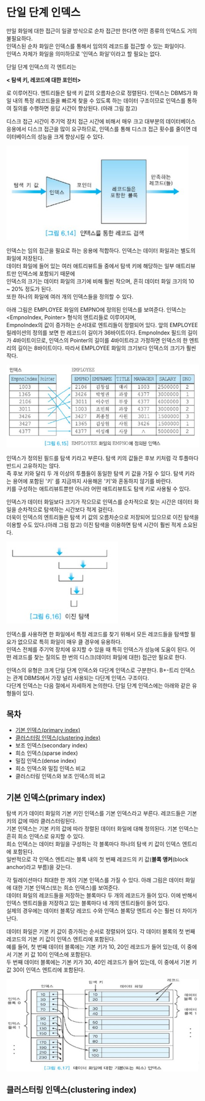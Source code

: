 # 단일 단계 인덱스

만일 화일에 대한 접근이 일괄 방식으로 순차 접근만 한다면 어떤 종류의 인덱스도 거의 불필요하다.  
인덱스된 순차 화일은 인덱스를 통해서 임의의 레코드를 접근할 수 있는 화일이다.  
인덱스 자체가 화일을 의미하므로 '인덱스 화일'이라고 할 필요는 없다.

단일 단계 인덱스의 각 엔트리는

__< 탐색 키, 레코드에 대한 포인터>__

로 이루어진다. 엔트리들은 탐색 키 값의 오름차순으로 정렬된다. 인덱스는 DBMS가 화일 내의 특정 레코드들을 빠르게 찾을 수 있도록 하는 데이터 구조이므로 인덱스를 통하여 질의를 수행하면 응답 시간이 향상된다. (아래 그림 참고)

디스크 접근 시간이 주기억 장치 접근 시간에 비해서 매우 크고 대부분의 데이터베이스 응용에서 디스크 접근을 많이 요구하므로, 인덱스를 통해 디스크 접근 횟수를 줄이면 데이터베이스의 성능을 크게 향상시킬 수 있다.

![](./image/6-5/ex1.jpg)

인덱스는 임의 접근을 필요로 하는 응용에 적합하다. 인덱스는 데이터 화일과는 별도의 화일에 저장된다.  
데이터 화일에 들어 있는 여러 애트리뷰트들 중에서 탐색 키에 해당하는 일부 애트리뷰트만 인덱스에 포함되기 때문에  
인덱스의 크기는 데이터 화일의 크기에 비해 훨씬 작으며, 흔히 데이터 화일 크기의 10 ~ 20% 정도가 된다.  
또한 하나의 화일에 여러 개의 인덱스들을 정의할 수 있다.

아래 그림은 EMPLOYEE 화일의 EMPNO에 정의된 인덱스를 보여준다. 인덱스는 <EmpnoIndex, Pointer> 형식의 엔트리들로 이루어지며,  
EmpnoIndex의 값이 증가하는 순서대로 엔트리들이 정렬되어 있다. 앞의 EMPLOYEE 릴레이션의 정의를 보면 한 레코드이 길이가 36바이트이다. EmpnoIndex 필드의 길이가 4바이트이므로, 인덱스의 Pointer의 길이를 4바이트라고 가정하면 인덱스의 한 엔트리의 길이는 8바이트이다. 따라서 EMPLOYEE 화일의 크기보다 인덱스의 크기가 훨씬 작다.

![](./image/6-5/ex2.jpg)

인덱스가 정의된 필드를 탐색 키라고 부른다. 탐색 키의 값들은 후보 키처럼 각 투플마다 반드시 고유하지는 않다.  
즉 후보 키와 달리 두 개 이상의 투플들이 동일한 탐색 키 값을 가질 수 있다. 탐색 키라는 용어에 포함된 '키' 를 지금까지 사용해온 '키'와 혼동하지 않기를 바란다.  
키를 구성하는 애트리뷰트뿐만 아니라 어떤 애트리뷰트도 탐색 키로 사용될 수 있다.

인덱스가 데이터 화일보다 크기가 작으므로 인덱스를 순차적으로 찾는 시간은 데이터 화일을 순차적으로 탐색하는 시간보다 적게 걸린다.  
더욱이 인덱스의 엔트리들은 탐색 키 값의 오름차순으로 저장되어 있으므로 이진 탐색을 이용할 수도 있다.(아래 그림 참고) 이진 탐색을 이용하면 탐색 시간이 훨씬 적게 소요된다.

![](./image/6-5/ex3.jpg)

인덱스를 사용하면 한 화일에서 특정 레코드를 찾기 위해서 모든 레코드들을 탐색할 필요가 없으므로 특히 화일이 매우 클 경우에 유용하다.  
인덱스 전체를 주기억 장치에 유지할 수 있을 때 특히 인덱스가 성능에 도움이 된다. 어떤 레코드를 찾는 질의도 한 번의 디스크(데이터 화일에 대한) 접근만 필요로 한다.

인덱스의 유형은 크게 단일 단계 인덱스와 다단계 인덱스로 구분한다. B+-트리 인덱스는 관계 DBMS에서 가장 널리 사용되는 다단계 인덱스 구조이다.  
다단계 인덱스는 다음 절에서 자세하게 논의한다. 단일 단계 인덱스에는 아래와 같은 유형들이 있다.



## 목차

- [기본 인덱스(primary index)](#기본-인덱스primary-index)
- [클러스터링 인덱스(clustering index)](#클러스터링-인덱스clustering-index)
- 보조 인덱스(secondary index)
- 희소 인덱스(sparse index)
- 밀집 인덱스(dense index)
- 희소 인덱스와 밀집 인덱스 비교
- 클러스터링 인덱스와 보조 인덱스의 비교



## 기본 인덱스(primary index)

탐색 키가 데이터 화일의 기본 키인 인덱스를 기본 인덱스라고 부른다. 레코드들은 기본 키의 값에 따라 클러스터링된다.  
기본 인덱스는 기본 키의 값에 따라 정렬된 데이터 화일에 대해 정의된다. 기본 인덱스는 흔히 희소 인덱스로 유지할 수 있다.  
희소 인덱스는 데이터 화일을 구성하는 각 블록마다 하나의 탐색 키 값이 인덱스 엔트리에 포함된다.  
일반적으로 각 인덱스 엔트리는 블록 내의 첫 번째 레코드의 키 값(__블록 앵커__(block anchor)라고 부름)을 갖는다.

각 릴레이션마다 최대한 한 개의 기본 인덱스를 가질 수 있다. 아래 그림은 데이터 화일에 대한 기본 인덱스(또는 희소 인덱스)를 보여준다.  
데이터 화일의 레코드들을 저장하는 블록마다 두 개의 레코드가 들어 있다. 이에 반해서 인덱스 엔트리들을 저장하고 있는 블록마다 네 개의 엔트리들이 들어 있다.  
실제의 경우에는 데이터 블록당 레코드 수와 인덱스 블록당 엔트리 수는 훨씬 더 차이가 난다.

데이터 화일은 기본 키 값이 증가하는 순서로 정렬되어 있다. 각 데이터 블록의 첫 번째 레코드의 기본 키 값이 인덱스 엔트리에 포함된다.  
예를 들어, 첫 번째 데이터 블록에는 기본 키가 10, 20인 레코드가 들어 있는데, 이 중에서 기본 키 값 10이 인덱스에 포함된다.  
두 번째 데이터 블록에는 기본 키가 30, 40인 레코드가 들어 있는데, 이 중에서 기본 키 값 30이 인덱스 엔트리에 포함된다.

![](./image/6-5/ex4.jpg)



## 클러스터링 인덱스(clustering index)

